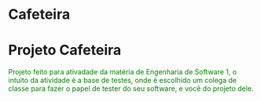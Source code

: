 # Cafeteira
<h1> Projeto Cafeteira</h1>
<p style="color:green">
  Projeto feito para ativadade da matéria de Engenharia de Software 1, o intuito da atividade é a base de testes,
  onde é escolhido um colega de classe para fazer o papel de tester do seu software, e você do projeto dele.
</p>
